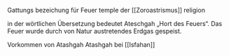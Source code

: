 Gattungs bezeichung für Feuer temple der [[Zoroastrismus]] religion

in der wörtlichen Übersetzung bedeutet Ateschgah „Hort des Feuers“. Das Feuer wurde durch von Natur austretendes Erdgas gespeist.


Vorkommen von Atashgah
Atashgah bei [[Isfahan]]